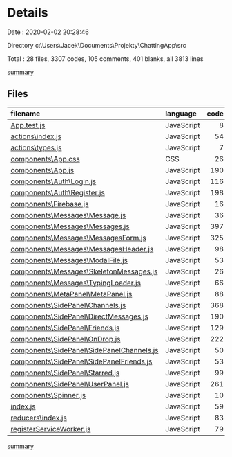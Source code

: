 # Details

Date : 2020-02-02 20:28:46

Directory c:\Users\Jacek\Documents\Projekty\ChattingApp\src

Total : 28 files,  3307 codes, 105 comments, 401 blanks, all 3813 lines

[summary](results.md)

## Files
| filename | language | code | comment | blank | total |
| :--- | :--- | ---: | ---: | ---: | ---: |
| [App.test.js](file:///c%3A/Users/Jacek/Documents/Projekty/ChattingApp/src/App.test.js) | JavaScript | 8 | 0 | 2 | 10 |
| [actions\index.js](file:///c%3A/Users/Jacek/Documents/Projekty/ChattingApp/src/actions/index.js) | JavaScript | 54 | 0 | 8 | 62 |
| [actions\types.js](file:///c%3A/Users/Jacek/Documents/Projekty/ChattingApp/src/actions/types.js) | JavaScript | 7 | 2 | 4 | 13 |
| [components\App.css](file:///c%3A/Users/Jacek/Documents/Projekty/ChattingApp/src/components/App.css) | CSS | 26 | 0 | 6 | 32 |
| [components\App.js](file:///c%3A/Users/Jacek/Documents/Projekty/ChattingApp/src/components/App.js) | JavaScript | 190 | 0 | 13 | 203 |
| [components\Auth\Login.js](file:///c%3A/Users/Jacek/Documents/Projekty/ChattingApp/src/components/Auth/Login.js) | JavaScript | 116 | 1 | 10 | 127 |
| [components\Auth\Register.js](file:///c%3A/Users/Jacek/Documents/Projekty/ChattingApp/src/components/Auth/Register.js) | JavaScript | 198 | 6 | 14 | 218 |
| [components\Firebase.js](file:///c%3A/Users/Jacek/Documents/Projekty/ChattingApp/src/components/Firebase.js) | JavaScript | 16 | 1 | 3 | 20 |
| [components\Messages\Message.js](file:///c%3A/Users/Jacek/Documents/Projekty/ChattingApp/src/components/Messages/Message.js) | JavaScript | 36 | 0 | 7 | 43 |
| [components\Messages\Messages.js](file:///c%3A/Users/Jacek/Documents/Projekty/ChattingApp/src/components/Messages/Messages.js) | JavaScript | 397 | 20 | 50 | 467 |
| [components\Messages\MessagesForm.js](file:///c%3A/Users/Jacek/Documents/Projekty/ChattingApp/src/components/Messages/MessagesForm.js) | JavaScript | 325 | 1 | 37 | 363 |
| [components\Messages\MessagesHeader.js](file:///c%3A/Users/Jacek/Documents/Projekty/ChattingApp/src/components/Messages/MessagesHeader.js) | JavaScript | 98 | 0 | 4 | 102 |
| [components\Messages\ModalFile.js](file:///c%3A/Users/Jacek/Documents/Projekty/ChattingApp/src/components/Messages/ModalFile.js) | JavaScript | 53 | 0 | 2 | 55 |
| [components\Messages\SkeletonMessages.js](file:///c%3A/Users/Jacek/Documents/Projekty/ChattingApp/src/components/Messages/SkeletonMessages.js) | JavaScript | 26 | 0 | 3 | 29 |
| [components\Messages\TypingLoader.js](file:///c%3A/Users/Jacek/Documents/Projekty/ChattingApp/src/components/Messages/TypingLoader.js) | JavaScript | 66 | 0 | 7 | 73 |
| [components\MetaPanel\MetaPanel.js](file:///c%3A/Users/Jacek/Documents/Projekty/ChattingApp/src/components/MetaPanel/MetaPanel.js) | JavaScript | 88 | 0 | 7 | 95 |
| [components\SidePanel\Channels.js](file:///c%3A/Users/Jacek/Documents/Projekty/ChattingApp/src/components/SidePanel/Channels.js) | JavaScript | 368 | 6 | 48 | 422 |
| [components\SidePanel\DirectMessages.js](file:///c%3A/Users/Jacek/Documents/Projekty/ChattingApp/src/components/SidePanel/DirectMessages.js) | JavaScript | 190 | 4 | 27 | 221 |
| [components\SidePanel\Friends.js](file:///c%3A/Users/Jacek/Documents/Projekty/ChattingApp/src/components/SidePanel/Friends.js) | JavaScript | 129 | 0 | 19 | 148 |
| [components\SidePanel\OnDrop.js](file:///c%3A/Users/Jacek/Documents/Projekty/ChattingApp/src/components/SidePanel/OnDrop.js) | JavaScript | 222 | 0 | 24 | 246 |
| [components\SidePanel\SidePanelChannels.js](file:///c%3A/Users/Jacek/Documents/Projekty/ChattingApp/src/components/SidePanel/SidePanelChannels.js) | JavaScript | 50 | 0 | 8 | 58 |
| [components\SidePanel\SidePanelFriends.js](file:///c%3A/Users/Jacek/Documents/Projekty/ChattingApp/src/components/SidePanel/SidePanelFriends.js) | JavaScript | 53 | 0 | 12 | 65 |
| [components\SidePanel\Starred.js](file:///c%3A/Users/Jacek/Documents/Projekty/ChattingApp/src/components/SidePanel/Starred.js) | JavaScript | 99 | 0 | 14 | 113 |
| [components\SidePanel\UserPanel.js](file:///c%3A/Users/Jacek/Documents/Projekty/ChattingApp/src/components/SidePanel/UserPanel.js) | JavaScript | 261 | 36 | 33 | 330 |
| [components\Spinner.js](file:///c%3A/Users/Jacek/Documents/Projekty/ChattingApp/src/components/Spinner.js) | JavaScript | 10 | 0 | 3 | 13 |
| [index.js](file:///c%3A/Users/Jacek/Documents/Projekty/ChattingApp/src/index.js) | JavaScript | 59 | 0 | 11 | 70 |
| [reducers\index.js](file:///c%3A/Users/Jacek/Documents/Projekty/ChattingApp/src/reducers/index.js) | JavaScript | 83 | 0 | 14 | 97 |
| [registerServiceWorker.js](file:///c%3A/Users/Jacek/Documents/Projekty/ChattingApp/src/registerServiceWorker.js) | JavaScript | 79 | 28 | 11 | 118 |

[summary](results.md)